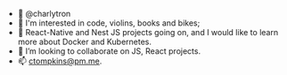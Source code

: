 - 👋  @charlytron
- 👀  I'm interested in code, violins, books and bikes;
- 🌱  React-Native and Nest JS projects going on, and I would like to learn more about Docker and Kubernetes.
- 💞️  I’m looking to collaborate on JS, React projects.
- 📫  ctompkins@pm.me.

<!---
charlytron/charlytron is a ✨ special ✨ repository because its `README.md` (this file) appears on your GitHub profile.
You can click the Preview link to take a look at your changes.
--->
